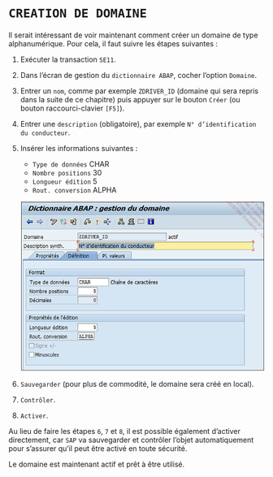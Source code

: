 # **`CREATION DE DOMAINE`**

Il serait intéressant de voir maintenant comment créer un domaine de type alphanumérique. Pour cela, il faut suivre les étapes suivantes :

1. Exécuter la transaction `SE11`.
2. Dans l’écran de gestion du `dictionnaire ABAP`, cocher l’option `Domaine`.
3. Entrer un `nom`, comme par exemple `ZDRIVER_ID` (domaine qui sera repris dans la suite de ce chapitre) puis appuyer sur le bouton `Créer` (ou bouton raccourci-clavier `[F5]`).
4. Entrer une `description` (obligatoire), par exemple `N° d’identification du conducteur`.
5. Insérer les informations suivantes :

   - `Type de données` CHAR
   - `Nombre positions` 30
   - `Longueur édition` 5
   - `Rout. conversion` ALPHA

   ![](../99%20-%20Ressources/05_SE11%20-%2006%20-%2001.png)

6. `Sauvegarder` (pour plus de commodité, le domaine sera créé en local).
7. `Contrôler`.
8. `Activer`.

Au lieu de faire les étapes `6`, `7` et `8`, il est possible également d’activer directement, car `SAP` va sauvegarder et contrôler l’objet automatiquement pour s’assurer qu’il peut être activé en toute sécurité.

Le domaine est maintenant actif et prêt à être utilisé.
